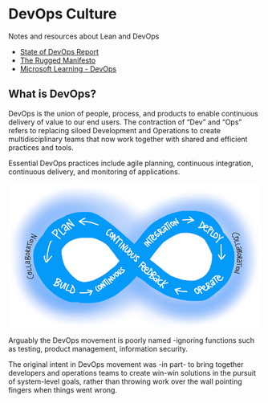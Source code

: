# DevOps Culture
Notes and resources about Lean and DevOps 

  * [State of DevOps Report](https://github.com/gramland/devops-culture/tree/master/accelerate)
  * [The Rugged Manifesto](https://ruggedsoftware.org/)
  * [Microsoft Learning - DevOps](https://docs.microsoft.com/en-us/azure/devops/learn/what-is-devops?view=azure-devops)


## What is DevOps?
DevOps is the union of people, process, and products to enable continuous delivery of value to our end users. The contraction of “Dev” and “Ops” refers to replacing siloed Development and Operations to create multidisciplinary teams that now work together with shared and efficient practices and tools. 

Essential DevOps practices include agile planning, continuous integration, continuous delivery, and monitoring of applications.

![DevOps](/images/devops-cycle.png)



Arguably the DevOps movement is poorly named -ignoring functions such as testing, product management, information security.

The original intent in DevOps movement was -in part- to bring together developers and operations teams to create win-win solutions in the pursuit of system-level goals, rather than throwing work over the wall pointing fingers when things went wrong.
